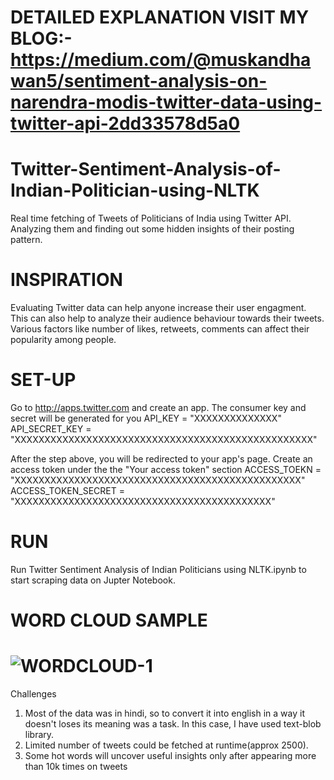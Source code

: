 # DETAILED EXPLANATION VISIT MY BLOG:-https://medium.com/@muskandhawan5/sentiment-analysis-on-narendra-modis-twitter-data-using-twitter-api-2dd33578d5a0
# Twitter-Sentiment-Analysis-of-Indian-Politician-using-NLTK
Real time fetching of Tweets of Politicians of India using Twitter API. Analyzing them and finding out some hidden insights of their posting pattern.

# INSPIRATION
Evaluating Twitter data can help anyone increase their user engagment. This can also help to analyze their audience behaviour towards their tweets. Various factors like number of likes, retweets, comments can affect their popularity among people.

# SET-UP
 Go to http://apps.twitter.com and create an app.
 The consumer key and secret will be generated for you
API_KEY = "XXXXXXXXXXXXXX"
API_SECRET_KEY = "XXXXXXXXXXXXXXXXXXXXXXXXXXXXXXXXXXXXXXXXXXXXXXXXXX"

 After the step above, you will be redirected to your app's page.
 Create an access token under the the "Your access token" section
ACCESS_TOEKN = "XXXXXXXXXXXXXXXXXXXXXXXXXXXXXXXXXXXXXXXXXXXXXXXX"
ACCESS_TOKEN_SECRET = "XXXXXXXXXXXXXXXXXXXXXXXXXXXXXXXXXXXXXXXXXXX"

# RUN
Run Twitter Sentiment Analysis of Indian Politicians using NLTK.ipynb to start scraping data on Jupter Notebook.

# WORD CLOUD SAMPLE
# ![WORDCLOUD-1](https://user-images.githubusercontent.com/42919637/132562359-374f0f73-8de2-4323-8c07-7680c1ebe112.png)
Challenges
1) Most of the data was in hindi, so to convert it into english in a way it doesn't loses its meaning was a task. In this case, I have used text-blob library.
2) Limited number of tweets could be fetched at runtime(approx 2500).
3) Some hot words will uncover useful insights only after appearing more than 10k times on tweets

